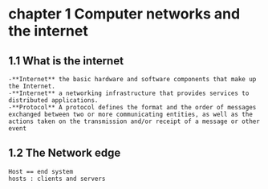 # chapter 1 Computer networks and the internet

## 1.1 What is the internet
	-**Internet** the basic hardware and software components that make up the Internet.
	-**Internet** a networking infrastructure that provides services to distributed applications.
	-**Protocol** A protocol defines the format and the order of messages exchanged between two or more communicating entities, as well as the actions taken on the transmission and/or receipt of a message or other event
## 1.2 The Network edge
	Host == end system
	hosts : clients and servers


